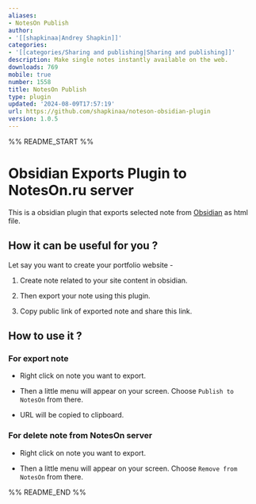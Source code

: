 ```yaml
---
aliases:
- NotesOn Publish
author:
- '[[shapkinaa|Andrey Shapkin]]'
categories:
- '[[categories/Sharing and publishing|Sharing and publishing]]'
description: Make single notes instantly available on the web.
downloads: 769
mobile: true
number: 1558
title: NotesOn Publish
type: plugin
updated: '2024-08-09T17:57:19'
url: https://github.com/shapkinaa/noteson-obsidian-plugin
version: 1.0.5
---
```


%% README_START %%

# Obsidian Exports Plugin to NotesOn.ru server

This is a obsidian plugin that exports selected note from [Obsidian](https://obsidian.md) as html file.


## How it can be useful for you ?

Let say you want to create your portfolio website -

1. Create note related to your site content in obsidian.

2. Then export your note using this plugin.

3. Copy public link of exported note and share this link.


## How to use it ?

### For export note

- Right click on note you want to export.

- Then a little menu will appear on your screen. Choose `Publish to NotesOn` from there.

- URL will be copied to clipboard.

### For delete note from NotesOn server 

- Right click on note you want to export.

- Then a little menu will appear on your screen. Choose `Remove from NotesOn` from there.


%% README_END %%